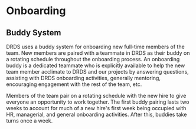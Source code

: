 # Onboarding

## Buddy System

DRDS uses a buddy system for onboarding new full-time members of the team.  New members are paired with a teammate in DRDS as their buddy on a rotating schedule throughout the onboarding process.  An onboarding buddy is a dedicated teammate who is explicitly available to help the new team member acclimate to DRDS and our projects by answering questions, assisting with DRDS onboarding activities, generally mentoring, encouraging engagement with the rest of the team, etc.

Members of the team pair on a rotating schedule with the new hire to give everyone an opportunity to work together.  The first buddy pairing lasts two weeks to account for much of a new hire's first week being occupied with HR, managerial, and general onboarding activities.  After this, buddies take turns once a week.  
